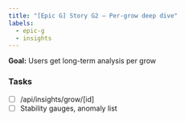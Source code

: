 ```yaml
---
title: "[Epic G] Story G2 — Per-grow deep dive"
labels:
  - epic-g
  - insights
---
```


**Goal:** Users get long-term analysis per grow

### Tasks
- [ ] /api/insights/grow/[id]
- [ ] Stability gauges, anomaly list
